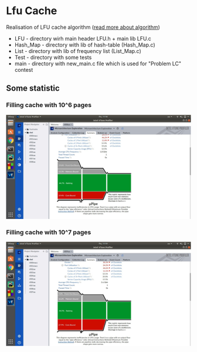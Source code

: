 # Lfu Cache
Realisation of LFU cache algorithm ([read more about algorithm](http://dhruvbird.com/lfu.pdf))
* LFU - directory wirh main header LFU.h + main lib LFU.c
* Hash_Map - directory with lib of hash-table (Hash_Map.c)
* List - directory with lib of frequency list (List_Map.c)
* Test - directory with some tests
* main - directory with new_main.c file which is used for "Problem LC" contest  
## Some statistic
### Filling cache with 10^6 pages
![something](/images/HVvpm-EUfK4.jpg "sometext")
### Filling cache with 10^7 pages
![something](/images/LGR1aCRwkAE.jpg "sometext")
